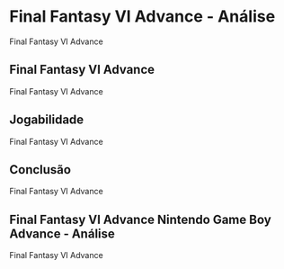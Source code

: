 ---
---

# Final Fantasy VI Advance - Análise

Final Fantasy VI Advance

## Final Fantasy VI Advance

Final Fantasy VI Advance

## Jogabilidade

Final Fantasy VI Advance

## Conclusão

Final Fantasy VI Advance

## Final Fantasy VI Advance Nintendo Game Boy Advance - Análise

Final Fantasy VI Advance
